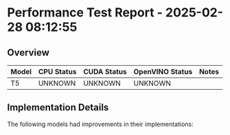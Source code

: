 # Performance Test Report - 2025-02-28 08:12:55

## Overview

| Model | CPU Status | CUDA Status | OpenVINO Status | Notes |
|-------|------------|-------------|-----------------|-------|
| T5 | UNKNOWN | UNKNOWN | UNKNOWN | |

## Implementation Details

The following models had improvements in their implementations:

